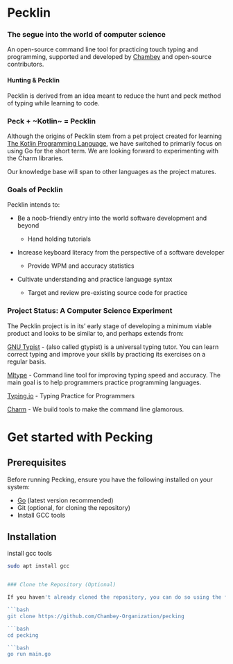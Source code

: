 # Pecklin
### The segue into the world of computer science 

An open-source command line tool for practicing touch typing and programming, supported and developed by [Chambey](https://chambey.org/about/ "The Public Interest Technology Company") and open-source contributors.

#### Hunting & Pecklin
Pecklin is derived from an idea meant to reduce the hunt and peck method of typing while learning to code.


### Peck + ~Kotlin~ = Pecklin

Although the origins of Pecklin stem from a pet project created for learning [The Kotlin Programming Language](https://kotlinlang.org/), we have switched to primarily focus on using Go for the short term. We are looking forward to experimenting with the Charm libraries.

Our knowledge base will span to other languages as the project matures. 

### Goals of Pecklin

Pecklin intends to:

* Be a noob-friendly entry into the world software development and beyond
	- Hand holding tutorials

* Increase keyboard literacy from the perspective of a software developer
	- Provide WPM and accuracy statistics
* Cultivate understanding and practice language syntax
	- Target and review pre-existing source code for practice

### Project Status: A Computer Science Experiment

The Pecklin project is in its’ early stage of developing a minimum viable product and looks to be similar to, and perhaps extends from:

[GNU Typist](https://www.gnu.org/software/gtypist/) - (also called gtypist) is a universal typing tutor. You can learn correct typing and improve your skills by practicing its exercises on a regular basis.

[Mltype](https://mltype.readthedocs.io/en/latest/) - Command line tool for improving typing speed and accuracy. The main goal is to help programmers practice programming languages.

[Typing.io](https://typing.io/) - Typing Practice for Programmers

[Charm](https://charm.sh/) - We build tools to make the command line glamorous.


# Get started with Pecking

## Prerequisites

Before running Pecking, ensure you have the following installed on your system:

- [Go](https://golang.org/doc/install) (latest version recommended)
- Git (optional, for cloning the repository)
- Install GCC tools

## Installation

install gcc tools
```bash
sudo apt install gcc


### Clone the Repository (Optional)

If you haven't already cloned the repository, you can do so using the following command:

```bash
git clone https://github.com/Chambey-Organization/pecking

```bash
cd pecking

```bash
go run main.go




